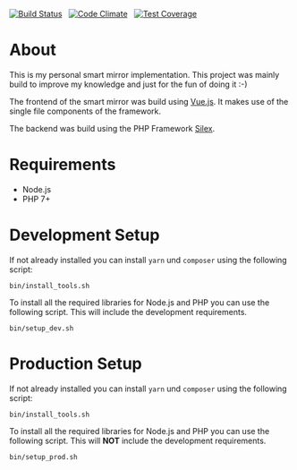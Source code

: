 [![Build Status](https://travis-ci.org/stijink/homescreen.svg?branch=master)](https://travis-ci.org/stijink/homescreen) &nbsp; [![Code Climate](https://codeclimate.com/github/stijink/homescreen/badges/gpa.svg)](https://codeclimate.com/github/stijink/homescreen) &nbsp; [![Test Coverage](https://codeclimate.com/github/stijink/homescreen/badges/coverage.svg)](https://codeclimate.com/github/stijink/homescreen/coverage)

# About

This is my personal smart mirror implementation. This project was mainly build to improve my knowledge and just for the fun of doing it :-)

The frontend of the smart mirror was build using [Vue.js](https://vuejs.org/). It makes use of the single file components of the framework.

The backend was build using the PHP Framework [Silex](https://silex.sensiolabs.org/).

# Requirements

* Node.js
* PHP 7+

# Development Setup

If not already installed you can install `yarn` und `composer` using the following script:

```
bin/install_tools.sh
```

To install all the required libraries for Node.js and PHP you can use the following script. This will include the development requirements.

```
bin/setup_dev.sh
``` 

# Production Setup

If not already installed you can install `yarn` und `composer` using the following script:

```
bin/install_tools.sh
```

To install all the required libraries for Node.js and PHP you can use the following script. This will **NOT** include the development requirements.

```
bin/setup_prod.sh
``` 